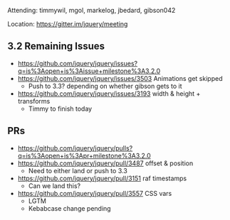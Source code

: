 Attending: timmywil, mgol, markelog, jbedard, gibson042

Location: https://gitter.im/jquery/meeting

## 3.2 Remaining Issues
* https://github.com/jquery/jquery/issues?q=is%3Aopen+is%3Aissue+milestone%3A3.2.0 
* https://github.com/jquery/jquery/issues/3503 Animations get skipped
  - Push to 3.3? depending on whether gibson gets to it
* https://github.com/jquery/jquery/issues/3193 width & height + transforms
  - Timmy to finish today

## PRs
* https://github.com/jquery/jquery/pulls?q=is%3Aopen+is%3Apr+milestone%3A3.2.0
* https://github.com/jquery/jquery/pull/3487 offset & position
  - Need to either land or push to 3.3
* https://github.com/jquery/jquery/pull/3151 raf timestamps
  - Can we land this?
* https://github.com/jquery/jquery/pull/3557 CSS vars
  - LGTM
  - Kebabcase change pending
